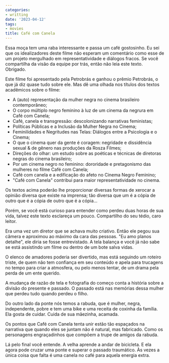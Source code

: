 ```yaml
---
categories:
- writting
date: '2023-04-12'
tags:
- movies
title: Café com Canela
---
```


Essa moça tem uma raba interessante e passa um café gostosinho. Eu sei que os idealizadores deste filme não esperam um comentário como esse de um projeto mergulhado em representatividade e diálogos fracos. Se você compartilha da visão da equipe por trás, então não leia este texto. Obrigado.

Este filme foi apresentado pela Petrobrás e ganhou o prêmio Petrobrás, o que já diz quase tudo sobre ele. Mas dê uma olhada nos títulos dos textos acadêmicos sobre o filme:

 - A (auto) representação da mulher negra no cinema brasileiro contemporâneo;
 - O corpo múltiplo negro feminino à luz de um cinema da negrura em Café com Canela;
 - Café, canela e transgressão: descolonizando narrativas feministas;
 - Políticas Públicas e a Inclusão da Mulher Negra no Cinema;
 - Feminilidades e Negritudes nas Telas: Diálogos entre a Psicologia e o Cinema;
 - O que o cinema quer da gente é coragem: negridade e dissidência sexual & de gênero nas produções da Rosza Filmes;
 - Direções do olhar: um estudo sobre as poéticas e técnicas de diretoras negras do cinema brasileiro;
 - Por um cinema negro no feminino: dororidade e pretagonismo das mulheres no filme Café com Canela;
 - Café com canela e a edificação do afeto no Cinema Negro Feminino;
 - "Café com Canela" contribui para maior representatividade no cinema.

Os textos acima poderão lhe proporcionar diversas formas de xerocar a opinião diversa que existe na imprensa; tão diversa que um é a cópia de outro que é a cópia de outro que é a cópia...

Porém, se você está curioso para entender como perdeu duas horas de sua vida, talvez este texto esclareça um pouco. Compartilho do seu tédio, caro leitor.

Era uma vez um diretor que se achava muito criativo. Então ele pegou sua câmera e aproximou ao máximo da cara das pessoas. "Eu amo planos detalhe", ele diria se fosse entrevistado. A tela balança e você já não sabe se está assistindo um filme ou dentro de um bote salva vidas.

O elenco de amadores poderia ser divertido, mas está seguindo um roteiro triste, de quem não tem confiança em seu conteúdo e apela para trucagens no tempo para criar a atmosfera, ou pelo menos tentar, de um drama pela perda de um ente querido.

A mudança de razão de tela e fotografia do começo conta a história sobre a divisão do presente e passado. O passado está nas memórias dessa mulher que perdeu tudo quando perdeu o filho.

Do outro lado da ponte nós temos a rabuda, que é mulher, negra, independente, pobre e tem uma bike e uma receita de coxinha da família. Ela gosta de cuidar. Cuida de sua mãezinha, acamada.

Os pontos que Café com Canela tenta unir estão tão espaçados na narrativa que quando eles se juntam não é natural, mas fabricado. Como os personagens engraçadinhos que compõem a trupe de amigos da rabuda.

Lá pelo final você entende. A velha aprende a andar de bicicleta. E ela agora pode cruzar uma ponte e superar o passado traumático. Às vezes a única coisa que falta é uma canela no café para aquela energia extra.